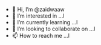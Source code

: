 - 👋 Hi, I’m @zaidwaaw
- 👀 I’m interested in ...l
- 🌱 I’m currently learning ...l
- 💞️ I’m looking to collaborate on ...l
- 📫 How to reach me ...l

<!---
zaidwaaw/zaidwaaw is a ✨ special ✨ repository because its `README.md` (this file) appears on your GitHub profile.
You can click the Preview link to take a look at your changes.
--->
